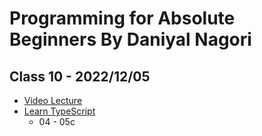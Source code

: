 # Programming for Absolute Beginners By Daniyal Nagori

## Class 10 - 2022/12/05

- [Video Lecture](https://youtu.be/WrZnDQsl_kY)
- [Learn TypeScript](https://github.com/panacloud-modern-global-apps/learn-typescript)
  - 04 - 05c
